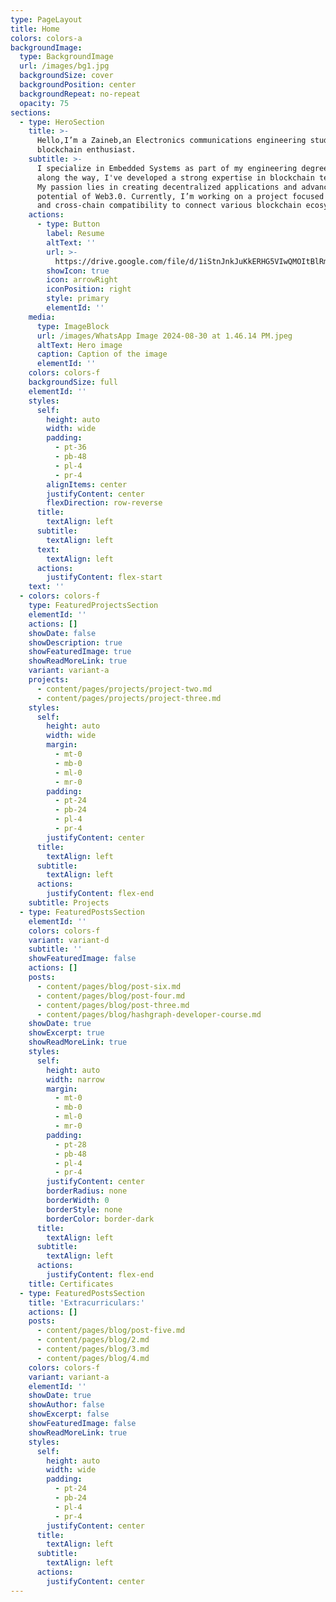 ```yaml
---
type: PageLayout
title: Home
colors: colors-a
backgroundImage:
  type: BackgroundImage
  url: /images/bg1.jpg
  backgroundSize: cover
  backgroundPosition: center
  backgroundRepeat: no-repeat
  opacity: 75
sections:
  - type: HeroSection
    title: >-
      Hello,I’m a Zaineb,an Electronics communications engineering student and a
      blockchain enthusiast.
    subtitle: >-
      I specialize in Embedded Systems as part of my engineering degree, but
      along the way, I've developed a strong expertise in blockchain technology.
      My passion lies in creating decentralized applications and advancing the
      potential of Web3.0. Currently, I’m working on a project focused on NFTs
      and cross-chain compatibility to connect various blockchain ecosystems.
    actions:
      - type: Button
        label: Resume
        altText: ''
        url: >-
          https://drive.google.com/file/d/1iStnJnkJuKkERHG5VIwQMOItBlRmMetW/view?usp=sharing
        showIcon: true
        icon: arrowRight
        iconPosition: right
        style: primary
        elementId: ''
    media:
      type: ImageBlock
      url: /images/WhatsApp Image 2024-08-30 at 1.46.14 PM.jpeg
      altText: Hero image
      caption: Caption of the image
      elementId: ''
    colors: colors-f
    backgroundSize: full
    elementId: ''
    styles:
      self:
        height: auto
        width: wide
        padding:
          - pt-36
          - pb-48
          - pl-4
          - pr-4
        alignItems: center
        justifyContent: center
        flexDirection: row-reverse
      title:
        textAlign: left
      subtitle:
        textAlign: left
      text:
        textAlign: left
      actions:
        justifyContent: flex-start
    text: ''
  - colors: colors-f
    type: FeaturedProjectsSection
    elementId: ''
    actions: []
    showDate: false
    showDescription: true
    showFeaturedImage: true
    showReadMoreLink: true
    variant: variant-a
    projects:
      - content/pages/projects/project-two.md
      - content/pages/projects/project-three.md
    styles:
      self:
        height: auto
        width: wide
        margin:
          - mt-0
          - mb-0
          - ml-0
          - mr-0
        padding:
          - pt-24
          - pb-24
          - pl-4
          - pr-4
        justifyContent: center
      title:
        textAlign: left
      subtitle:
        textAlign: left
      actions:
        justifyContent: flex-end
    subtitle: Projects
  - type: FeaturedPostsSection
    elementId: ''
    colors: colors-f
    variant: variant-d
    subtitle: ''
    showFeaturedImage: false
    actions: []
    posts:
      - content/pages/blog/post-six.md
      - content/pages/blog/post-four.md
      - content/pages/blog/post-three.md
      - content/pages/blog/hashgraph-developer-course.md
    showDate: true
    showExcerpt: true
    showReadMoreLink: true
    styles:
      self:
        height: auto
        width: narrow
        margin:
          - mt-0
          - mb-0
          - ml-0
          - mr-0
        padding:
          - pt-28
          - pb-48
          - pl-4
          - pr-4
        justifyContent: center
        borderRadius: none
        borderWidth: 0
        borderStyle: none
        borderColor: border-dark
      title:
        textAlign: left
      subtitle:
        textAlign: left
      actions:
        justifyContent: flex-end
    title: Certificates
  - type: FeaturedPostsSection
    title: 'Extracurriculars:'
    actions: []
    posts:
      - content/pages/blog/post-five.md
      - content/pages/blog/2.md
      - content/pages/blog/3.md
      - content/pages/blog/4.md
    colors: colors-f
    variant: variant-a
    elementId: ''
    showDate: true
    showAuthor: false
    showExcerpt: false
    showFeaturedImage: false
    showReadMoreLink: true
    styles:
      self:
        height: auto
        width: wide
        padding:
          - pt-24
          - pb-24
          - pl-4
          - pr-4
        justifyContent: center
      title:
        textAlign: left
      subtitle:
        textAlign: left
      actions:
        justifyContent: center
---
```

